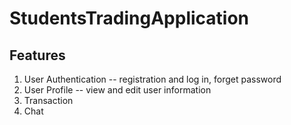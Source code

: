 # StudentsTradingApplication

## Features
1. User Authentication -- registration and log in, forget password
2. User Profile -- view and edit user information
3. Transaction
4. Chat
